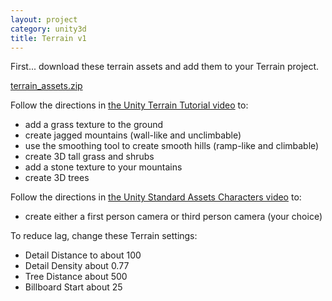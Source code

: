 ```yaml
---
layout: project
category: unity3d
title: Terrain v1
---
```

First... download these terrain assets and add them to your Terrain project.

[terrain_assets.zip](https://drive.google.com/uc?export=download&id=15ay8QTkYFEj6RlhXMlvO3WzcBLF1vQeT)

Follow the directions in [the Unity Terrain Tutorial video](https://drive.google.com/open?id=1lsFiEbqzo0u6EuoXLDo_E9q0xRFRL0j5) to:

  - add a grass texture to the ground
  - create jagged mountains (wall-like and unclimbable)
  - use the smoothing tool to create smooth hills (ramp-like and climbable)
  - create 3D tall grass and shrubs
  - add a stone texture to your mountains
  - create 3D trees

Follow the directions in [the Unity Standard Assets Characters video](https://drive.google.com/open?id=1lsFiEbqzo0u6EuoXLDo_E9q0xRFRL0j5) to:

  - create either a first person camera or third person camera (your choice)

To reduce lag, change these Terrain settings:

  - Detail Distance to about 100
  - Detail Density about 0.77
  - Tree Distance about 500
  - Billboard Start about 25
